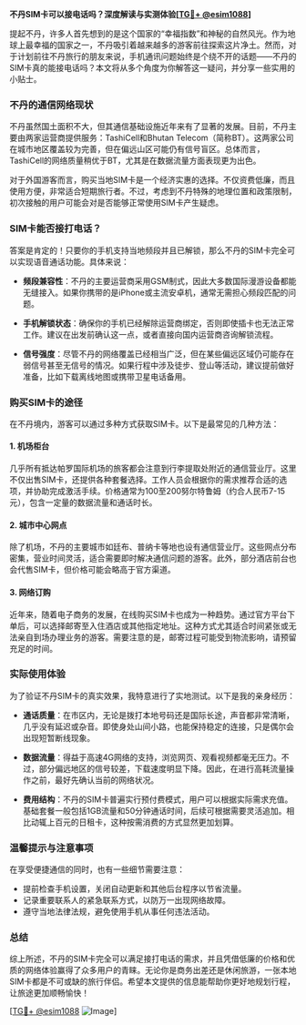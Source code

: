 **不丹SIM卡可以接电话吗？深度解读与实测体验[[TG💪+ @esim1088](https://t.me/s/esim1088)]**

提起不丹，许多人首先想到的是这个国家的“幸福指数”和神秘的自然风光。作为地球上最幸福的国家之一，不丹吸引着越来越多的游客前往探索这片净土。然而，对于计划前往不丹旅行的朋友来说，手机通讯问题始终是个绕不开的话题——不丹的SIM卡真的能接电话吗？本文将从多个角度为你解答这一疑问，并分享一些实用的小贴士。

### 不丹的通信网络现状

不丹虽然国土面积不大，但其通信基础设施近年来有了显著的发展。目前，不丹主要由两家运营商提供服务：TashiCell和Bhutan Telecom（简称BT）。这两家公司在城市地区覆盖较为完善，但在偏远山区可能仍有信号盲区。总体而言，TashiCell的网络质量稍优于BT，尤其是在数据流量方面表现更为出色。

对于外国游客而言，购买当地SIM卡是一个经济实惠的选择。不仅资费低廉，而且使用方便，非常适合短期旅行者。不过，考虑到不丹特殊的地理位置和政策限制，初次接触的用户可能会对是否能够正常使用SIM卡产生疑虑。

### SIM卡能否接打电话？

答案是肯定的！只要你的手机支持当地频段并且已解锁，那么不丹的SIM卡完全可以实现语音通话功能。具体来说：

- **频段兼容性**：不丹的主要运营商采用GSM制式，因此大多数国际漫游设备都能无缝接入。如果你携带的是iPhone或主流安卓机，通常无需担心频段匹配的问题。
  
- **手机解锁状态**：确保你的手机已经解除运营商绑定，否则即使插卡也无法正常工作。建议在出发前确认这一点，或者直接向国内运营商咨询解锁流程。

- **信号强度**：尽管不丹的网络覆盖已经相当广泛，但在某些偏远区域仍可能存在弱信号甚至无信号的情况。如果行程中涉及徒步、登山等活动，建议提前做好准备，比如下载离线地图或携带卫星电话备用。

### 购买SIM卡的途径

在不丹境内，游客可以通过多种方式获取SIM卡。以下是最常见的几种方法：

#### 1. 机场柜台
几乎所有抵达帕罗国际机场的旅客都会注意到行李提取处附近的通信营业厅。这里不仅出售SIM卡，还提供各种套餐选择。工作人员会根据你的需求推荐合适的选项，并协助完成激活手续。价格通常为100至200努尔特鲁姆（约合人民币7-15元），包含一定量的数据流量和通话时长。

#### 2. 城市中心网点
除了机场，不丹的主要城市如廷布、普纳卡等地也设有通信营业厅。这些网点分布密集，营业时间灵活，适合需要即时解决通信问题的游客。此外，部分酒店前台也会代售SIM卡，但价格可能会略高于官方渠道。

#### 3. 网络订购
近年来，随着电子商务的发展，在线购买SIM卡也成为一种趋势。通过官方平台下单后，可以选择邮寄至入住酒店或其他指定地址。这种方式尤其适合时间紧张或无法亲自到场办理业务的游客。需要注意的是，邮寄过程可能受到物流影响，请预留充足的时间。

### 实际使用体验

为了验证不丹SIM卡的真实效果，我特意进行了实地测试。以下是我的亲身经历：

- **通话质量**：在市区内，无论是拨打本地号码还是国际长途，声音都非常清晰，几乎没有延迟或杂音。即使身处山间小路，也能保持稳定的连接，只是偶尔会出现短暂断线现象。
  
- **数据流量**：得益于高速4G网络的支持，浏览网页、观看视频都毫无压力。不过，部分偏远地区的信号较差，下载速度明显下降。因此，在进行高耗流量操作之前，最好先确认当前的网络状况。

- **费用结构**：不丹的SIM卡普遍实行预付费模式，用户可以根据实际需求充值。基础套餐一般包括1GB流量和50分钟通话时间，后续可根据需要灵活追加。相比动辄上百元的日租卡，这种按需消费的方式显然更加划算。

### 温馨提示与注意事项

在享受便捷通信的同时，也有一些细节需要注意：

- 提前检查手机设置，关闭自动更新和其他后台程序以节省流量。
- 记录重要联系人的紧急联系方式，以防万一出现网络故障。
- 遵守当地法律法规，避免使用手机从事任何违法活动。

### 总结

综上所述，不丹的SIM卡完全可以满足接打电话的需求，并且凭借低廉的价格和优质的网络体验赢得了众多用户的青睐。无论你是商务出差还是休闲旅游，一张本地SIM卡都是不可或缺的旅行伴侣。希望本文提供的信息能帮助你更好地规划行程，让旅途更加顺畅愉快！

[[TG💪+ @esim1088](https://t.me/s/esim1088) ![Image](https://i.postimg.cc/4NQfJmqS/Snipaste-2025-05-13-00-14-12.png)]